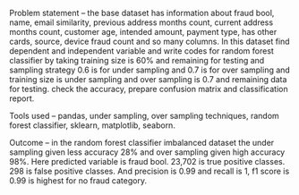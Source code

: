 Problem statement – the base dataset has information about fraud bool, name, email similarity, previous address months count, current address months count, customer age, intended amount, payment type, has other cards, source, device fraud count and so many columns. In this dataset find dependent and independent variable and write codes for random forest classifier by taking training size is 60% and remaining for testing and sampling strategy 0.6 is for under sampling and 0.7 is for over sampling and training size is under sampling and over sampling is 0.7 and remaining data for testing. check the accuracy, prepare confusion matrix and classification report.



Tools used – pandas, under sampling, over sampling techniques, random forest classifier, sklearn, matplotlib, seaborn.



Outcome – in the random forest classifier imbalanced dataset the under sampling given less accuracy 28% and over sampling given high accuracy 98%. Here predicted variable is fraud bool. 23,702 is true positive classes. 298 is false positive classes. And precision is 0.99 and recall is 1, f1 score is 0.99 is highest for no fraud category.
